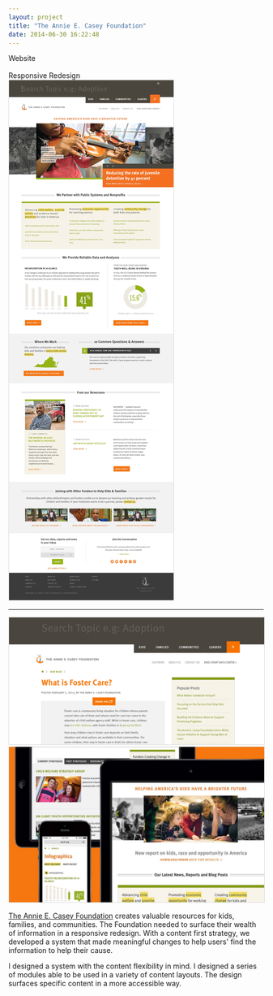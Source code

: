 ```yaml
---
layout: project
title: "The Annie E. Casey Foundation"
date: 2014-06-30 16:22:48
---
```


<div class="meta">
	<div class="banner">Website</div>
  <br>
  Responsive Redesign
</div>

<img src="/images/aecf.jpg" alt="" style="border: 1px solid #ddd;">

---

<img src="/images/aecf-search.gif" alt="" style="border: 1px solid #ddd;">
<img src="/images/aecf-devices.jpg" alt="" style="border: 1px solid #ddd;">


[The Annie E. Casey Foundation](http://www.aecf.org) creates valuable resources for kids, families, and communities. The Foundation needed to surface their wealth of information in a responsive redesign. With a content first strategy, we developed a system that made meaningful changes to help users' find the information to help their cause.

I designed a system with the content flexibility in mind. I designed a series of modules able to be used in a variety of content layouts. The design surfaces specific content in a more accessible way.